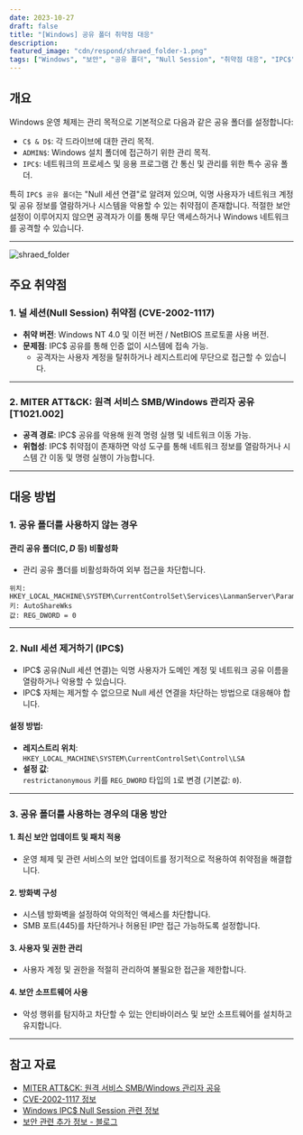 ```yaml
---
date: 2023-10-27
draft: false
title: "[Windows] 공유 폴더 취약점 대응"
description: 
featured_image: "cdn/respond/shraed_folder-1.png"
tags: ["Windows", "보안", "공유 폴더", "Null Session", "취약점 대응", "IPC$"]
---
```


## 개요

Windows 운영 체제는 관리 목적으로 기본적으로 다음과 같은 공유 폴더를 설정합니다:
<!--more-->

- `C$ & D$`: 각 드라이브에 대한 관리 목적.
- `ADMIN$`: Windows 설치 폴더에 접근하기 위한 관리 목적.
- `IPC$`: 네트워크의 프로세스 및 응용 프로그램 간 통신 및 관리를 위한 특수 공유 폴더.

특히 `IPC$ 공유 폴더`는 "Null 세션 연결"로 알려져 있으며, 익명 사용자가 네트워크 계정 및 공유 정보를 열람하거나 시스템을 악용할 수 있는 취약점이 존재합니다. 적절한 보안 설정이 이루어지지 않으면 공격자가 이를 통해 무단 액세스하거나 Windows 네트워크를 공격할 수 있습니다.

---

![shraed_folder](https://blog.plura.io/cdn/respond/shraed_folder-1.png)

## 주요 취약점

### 1. 널 세션(Null Session) 취약점 (CVE-2002-1117)
- **취약 버전**: Windows NT 4.0 및 이전 버전 / NetBIOS 프로토콜 사용 버전.
- **문제점**: IPC$ 공유를 통해 인증 없이 시스템에 접속 가능.
  - 공격자는 사용자 계정을 탈취하거나 레지스트리에 무단으로 접근할 수 있습니다.

---

### 2. MITER ATT&CK: 원격 서비스 SMB/Windows 관리자 공유 [T1021.002]
- **공격 경로**: IPC$ 공유를 악용해 원격 명령 실행 및 네트워크 이동 가능.
- **위협성**: IPC$ 취약점이 존재하면 악성 도구를 통해 네트워크 정보를 열람하거나 시스템 간 이동 및 명령 실행이 가능합니다.

---

## 대응 방법

### 1. 공유 폴더를 사용하지 않는 경우

#### **관리 공유 폴더(C$, D$ 등) 비활성화**
- 관리 공유 폴더를 비활성화하여 외부 접근을 차단합니다.

```plaintext
위치: HKEY_LOCAL_MACHINE\SYSTEM\CurrentControlSet\Services\LanmanServer\Parameters
키: AutoShareWks
값: REG_DWORD = 0
```

---

### 2. Null 세션 제거하기 (IPC$)

- IPC$ 공유(Null 세션 연결)는 익명 사용자가 도메인 계정 및 네트워크 공유 이름을 열람하거나 악용할 수 있습니다.
- IPC$ 자체는 제거할 수 없으므로 Null 세션 연결을 차단하는 방법으로 대응해야 합니다.

#### 설정 방법:
- **레지스트리 위치**:  
  `HKEY_LOCAL_MACHINE\SYSTEM\CurrentControlSet\Control\LSA`  
- **설정 값**:  
  `restrictanonymous` 키를 `REG_DWORD` 타입의 `1`로 변경 (기본값: `0`).

---

### 3. 공유 폴더를 사용하는 경우의 대응 방안

#### 1. 최신 보안 업데이트 및 패치 적용
- 운영 체제 및 관련 서비스의 보안 업데이트를 정기적으로 적용하여 취약점을 해결합니다.

#### 2. 방화벽 구성
- 시스템 방화벽을 설정하여 악의적인 액세스를 차단합니다.
- SMB 포트(445)를 차단하거나 허용된 IP만 접근 가능하도록 설정합니다.

#### 3. 사용자 및 권한 관리
- 사용자 계정 및 권한을 적절히 관리하여 불필요한 접근을 제한합니다.

#### 4. 보안 소프트웨어 사용
- 악성 행위를 탐지하고 차단할 수 있는 안티바이러스 및 보안 소프트웨어를 설치하고 유지합니다.

---

## 참고 자료

- [MITER ATT&CK: 원격 서비스 SMB/Windows 관리자 공유](https://attack.mitre.org/techniques/T1021/002/)  
- [CVE-2002-1117 정보](https://cve.mitre.org/cgi-bin/cvename.cgi?name=CVE-2002-1117)  
- [Windows IPC$ Null Session 관련 정보](https://learn.microsoft.com/ko-kr/troubleshoot/windows-server/networking/inter-process-communication-share-null-session)  
- [보안 관련 추가 정보 - 블로그](https://doqtqu.tistory.com/225)
